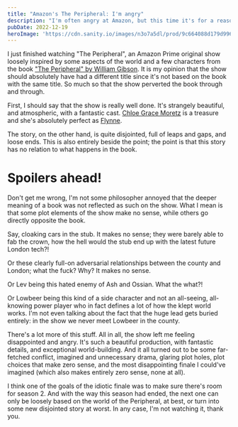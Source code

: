 ```yaml
---
title: "Amazon's The Peripheral: I'm angry"
description: "I'm often angry at Amazon, but this time it's for a reason not directly related to their terrible business practices. "
pubDate: 2022-12-19
heroImage: 'https://cdn.sanity.io/images/n3o7a5dl/prod/9c664088d179d996466bf7a89345af454ef2b0ed-960x540.jpg'
---
```


I just finished watching "The Peripheral", an Amazon Prime original show loosely inspired by some aspects of the world and a few characters from the book ["The Peripheral" by William Gibson](https://rosnovsky.us/library/book/the-peripheral). It is my opinion that the show should absolutely have had a different title since it's not based on the book with the same title. So much so that the show perverted the book through and through.

First, I should say that the show is really well done. It's strangely beautiful, and atmospheric, with a fantastic cast. [Chloe Grace Moretz](https://en.wikipedia.org/wiki/Chlo%C3%AB_Grace_Moretz) is a treasure and she's absolutely perfect as [Flynne](https://the-peripheral.fandom.com/wiki/Flynne_Fisher). 

The story, on the other hand, is quite disjointed, full of leaps and gaps, and loose ends. This is also entirely beside the point; the point is that this story has no relation to what happens in the book.

# Spoilers ahead!

Don't get me wrong, I'm not some philosopher annoyed that the deeper meaning of a book was not reflected as such on the show. What I mean is that some plot elements of the show make no sense, while others go directly opposite the book. 

Say, cloaking cars in the stub. It makes no sense; they were barely able to fab the crown, how the hell would the stub end up with the latest future London tech?! 

Or these clearly full-on adversarial relationships between the county and London; what the fuck? Why? It makes no sense. 

Or Lev being this hated enemy of Ash and Ossian. What the what?!

Or Lowbeer being this kind of a side character and not an all-seeing, all-knowing power player who in fact defines a lot of how the klept world works. I'm not even talking about the fact that the huge lead gets buried entirely: in the show we never meet Lowbeer in the county.

There's a lot more of this stuff. All in all, the show left me feeling disappointed and angry. It's such a beautiful production, with fantastic details, and exceptional world-building. And it all turned out to be some far-fetched conflict, imagined and unnecessary drama, glaring plot holes, plot choices that make zero sense, and the most disappointing finale I could've imagined (which also makes entirely zero sense, none at all).

I think one of the goals of the idiotic finale was to make sure there's room for season 2. And with the way this season had ended, the next one can only be loosely based on the world of the Peripheral, at best, or turn into some new disjointed story at worst. In any case, I'm not watching it, thank you.

